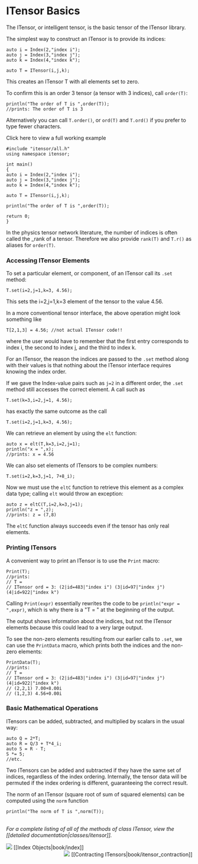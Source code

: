 # ITensor Basics

The ITensor, or intelligent tensor, is the basic tensor of the ITensor library.

The simplest way to construct an ITensor is to provide its indices:

    auto i = Index(2,"index i");
    auto j = Index(3,"index j");
    auto k = Index(4,"index k");

    auto T = ITensor(i,j,k);

This creates an ITensor T with all elements set to zero.

To confirm this is an order 3 tensor (a tensor with 3 indices), call `order(T)`:
    
    println("The order of T is ",order(T));
    //prints: The order of T is 3

Alternatively you can call `T.order()`, or `ord(T)` and `T.ord()` if you prefer to
type fewer characters.

<div class="example_clicker">Click here to view a full working example</div>

    #include "itensor/all.h"
    using namespace itensor;

    int main()
    {
    auto i = Index(2,"index i");
    auto j = Index(3,"index j");
    auto k = Index(4,"index k");
    
    auto T = ITensor(i,j,k);
    
    println("The order of T is ",order(T));

    return 0;
    }

In the physics tensor network literature, the number of 
indices is often called the _rank of a tensor. Therefore we also provide
`rank(T)` and `T.r()` as aliases for `order(T)`.

<a name="elements"></a>
### Accessing ITensor Elements

To set a particular element, or component, of an ITensor call its `.set` method:

    T.set(i=2,j=1,k=3, 4.56);

This sets the i=2,j=1,k=3 element of the tensor to the value 4.56.

In a more conventional tensor interface, the above operation might 
look something like

    T[2,1,3] = 4.56; //not actual ITensor code!!

where the user would have to remember that the first entry corresponds to index
i, the second to index j, and the third to index k.

For an ITensor, the reason the indices are passed to the `.set` method along with their values
is that nothing about the ITensor interface requires knowing the index order.

If we gave the Index-value pairs such as `j=2` in a different order,
the `.set` method still accesses the correct element. A call such as 

    T.set(k=3,i=2,j=1, 4.56);

has exactly the same outcome as the call

    T.set(i=2,j=1,k=3, 4.56);

We can retrieve an element by using the `elt` function:

    auto x = elt(T,k=3,i=2,j=1);
    println("x = ",x);
    //prints: x = 4.56

We can also set elements of ITensors to be complex numbers:

    T.set(i=2,k=3,j=1, 7+8_i);

Now we must use the `eltC` function to retrieve this element as a 
complex data type; calling `elt` would throw an exception:

    auto z = eltC(T,i=2,k=3,j=1);
    println("z = ",z);
    //prints: z = (7,8)

The `eltC` function always succeeds even if the tensor has only real elements.

### Printing ITensors 

A convenient way to print an ITensor is to use the `Print` macro:

    Print(T);
    //prints: 
    // T = 
    // ITensor ord = 3: (2|id=483|"index i") (3|id=97|"index j") (4|id=922|"index k")

Calling `Print(expr)` essentially rewrites the code to be `println("expr = ",expr)`,
which is why there is a "T = " at the beginning of the output.

The output shows information about the indices, but not the 
ITensor elements because this could lead to a very large output.

To see the non-zero elements resulting from our earlier calls to `.set`, 
we can use the `PrintData` macro, which prints both 
the indices and the non-zero elements:

    PrintData(T);
    //prints: 
    // T = 
    // ITensor ord = 3: (2|id=483|"index i") (3|id=97|"index j") (4|id=922|"index k")
    // (2,2,1) 7.00+8.00i
    // (1,2,3) 4.56+0.00i

### Basic Mathematical Operations

ITensors can be added, subtracted, and multiplied by scalars in the usual way:

    auto Q = 2*T;
    auto R = Q/3 + T*4_i;
    auto S = R - T;
    S *= 5;
    //etc.

Two ITensors can be added and subtracted if they have the same 
set of indices, regardless of the index ordering. Internally, the tensor data
will be permuted if the index ordering is different, guaranteeing the correct 
result.

The norm of an ITensor (square root of sum of squared elements) can be computed
using the `norm` function

    println("The norm of T is ",norm(T));


<br/>
<i>For a complete listing of all of the methods of class ITensor, view the
[[detailed documentation|classes/itensor]].</i>


<!-- Commented out for now

### Other ITensor Constructors

To construct a scalar ITensor with a single real or complex 
element x, call

    auto S = ITensor(x);

Constructing an ITensor with a set of Index-value pairs sets
the corresponding element to 1, leaving the rest zero:

    auto F = ITensor(i(2),k(1));

    println(F.real(i(2),k(1)));
    //prints: 1

    println(F.real(i(1),k(1)));
    //prints: 0

This constructor is very handy for creating ITensors which
"pick out" a single element of another tensor.

-->

<br/>

<span style="float:left;"><img src="docs/VERSION/arrowleft.png" class="icon">
[[Index Objects|book/index]]
</span>
<span style="float:right;"><img src="docs/VERSION/arrowright.png" class="icon">
[[Contracting ITensors|book/itensor_contraction]]
</span>

<br/>
